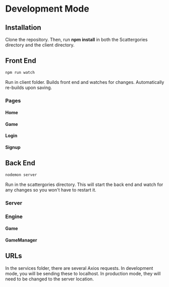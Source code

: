 # Development Mode   

## Installation

Clone the repository. Then, run **npm install** in both the Scattergories directory and the client directory.

## Front End  
```bash   
npm run watch   
```   
Run in client folder. Builds front end and watches for changes. Automatically re-builds upon saving.  

### Pages

#### Home

#### Game

#### Login

#### Signup

## Back End   
```bash   
nodemon server   
```   
Run in the scattergories directory. This will start the back end and watch for any changes so you won't have to restart it.

### Server

### Engine

#### Game

#### GameManager


## URLs  
In the services folder, there are several Axios requests. In development mode, you will be sending these to localhost. In production mode, they will need to be changed to the server location. 

